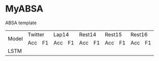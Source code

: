 # MyABSA
ABSA template

<table>
  <tr>
    <td rowspan="2">Model</td>
    <td colspan="2",style="text-align:center">Twitter</td style="text-align:center">
    <td colspan="2",style="text-align:center">Lap14</td style="text-align:center">
    <td colspan="2",style="text-align:center">Rest14</td style="text-align:center">
    <td colspan="2",style="text-align:center">Rest15</td style="text-align:center">
    <td colspan="2",style="text-align:center">Rest16</td style="text-align:center">
  </tr>
  <tr>
    <td>Acc</td>
    <td>F1</td>
    <td>Acc</td>
    <td>F1</td>
    <td>Acc</td>
    <td>F1</td>
    <td>Acc</td>
    <td>F1</td>
    <td>Acc</td>
    <td>F1</td>
  </tr>
  <tr>
    <td>LSTM</td>
    <td></td>
    <td></td>
    <td></td>
    <td></td>
    <td></td>
    <td></td>
    <td></td>
    <td></td>
    <td></td>
    <td></td>
 
</table>
